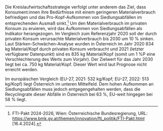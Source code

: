 Die Kreislaufwirtschaftsstrategie verfolgt unter anderem das Ziel, dass
Konsument:innen ihre Bedürfnisse mit einem geringeren Materialverbrauch
befriedigen und das Pro-Kopf-Aufkommen von Siedlungsabfällen im
entsprechenden Ausmaß sinkt.[^1] Um den Materialverbrauch im privaten
Konsum zu eruieren, wird das Aufkommen von Siedlungsabfällen als
Indikator herangezogen. Im Vergleich zum Referenzjahr 2020 soll der
durch privaten Konsum verursachte Materialverbrauch bis 2030 um 10 %
sinken. Laut Stärken-Schwächen-Analyse wurden in Österreich im Jahr 2020
834 kg Material/Kopf durch privaten Konsum verbraucht und 2021 (letzter
verfügbarer Datenpunkt) sind es 835 kg Material/Kopf (somit um 1 %P eine Verschlechterung des Werts zum Vorjahr). Der Zielwert für das Jahr 2030 liegt bei ca. 750 kg Material/Kopf. Dieser Wert wird laut Prognose nicht erreicht werden.

Im europäischen Vergleich (EU-27, 2021: 532 kg/Kopf; EU-27, 2022: 513
kg/Kopf) liegt Österreich im unteren Mittelfeld. Dem hohen Aufkommen an
Siedlungsabfällen muss jedoch entgegengehalten werden, dass die
Recyclingrate dieser Abfälle in Österreich bei 63 %, EU-weit hingegen bei 58 % liegt.

[^1]: FTI-Pakt 2024-2026, Wien: Österreichische Bundesregierung, URL:
    <https://www.bmk.gv.at/themen/innovation/fti_politik/FTI-Pakt.html>
    \[16.4.2024\].
